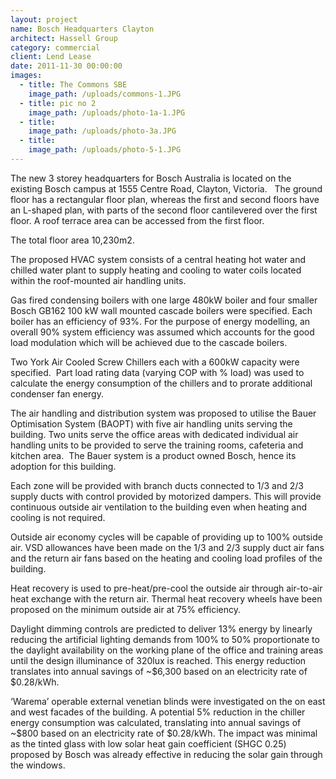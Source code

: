 ```yaml
---
layout: project
name: Bosch Headquarters Clayton
architect: Hassell Group
category: commercial
client: Lend Lease
date: 2011-11-30 00:00:00
images:
  - title: The Commons SBE
    image_path: /uploads/commons-1.JPG
  - title: pic no 2
    image_path: /uploads/photo-1a-1.JPG
  - title:
    image_path: /uploads/photo-3a.JPG
  - title:
    image_path: /uploads/photo-5-1.JPG
---
```



The new 3 storey headquarters for Bosch Australia is located on the existing Bosch campus at 1555 Centre Road, Clayton, Victoria.&nbsp; &nbsp;The ground floor has a rectangular floor plan, whereas the first and second floors have an L-shaped plan, with parts of the second floor cantilevered over the first floor. A roof terrace area can be accessed from the first floor.

The total floor area 10,230m2.

The proposed HVAC system consists of a central heating hot water and chilled water plant to supply heating and cooling to water coils located within the roof-mounted air handling units. &nbsp;

Gas fired condensing boilers with one large 480kW boiler and four smaller Bosch GB162 100 kW wall mounted cascade boilers were specified. Each boiler has an efficiency of 93%. For the purpose of energy modelling, an overall 90% system efficiency was assumed which accounts for the good load modulation which will be achieved due to the cascade boilers.

Two York Air Cooled Screw Chillers each with a 600kW capacity were specified. &nbsp;Part load rating data (varying COP with % load) was used to calculate the energy consumption of the chillers and to prorate additional condenser fan energy.

The air handling and distribution system was proposed to utilise the Bauer Optimisation System (BAOPT) with five air handling units serving the building. Two units serve the office areas with dedicated individual air handling units to be provided to serve the training rooms, cafeteria and kitchen area.&nbsp; The Bauer system is a product owned Bosch, hence its adoption for this building.

Each zone will be provided with branch ducts connected to 1/3 and 2/3 supply ducts with control provided by motorized dampers. This will provide continuous outside air ventilation to the building even when heating and cooling is not required. &nbsp;

Outside air economy cycles will be capable of providing up to 100% outside air. VSD allowances have been made on the 1/3 and 2/3 supply duct air fans and the return air fans based on the heating and cooling load profiles of the building.

Heat recovery is used to pre-heat/pre-cool the outside air through air-to-air heat exchange with the return air. Thermal heat recovery wheels have been proposed on the minimum outside air at 75% efficiency.

Daylight dimming controls are predicted to deliver 13% energy by linearly reducing the artificial lighting demands from 100% to 50% proportionate to the daylight availability on the working plane of the office and training areas until the design illuminance of 320lux is reached. This energy reduction translates into annual savings of ~$6,300 based on an electricity rate of $0.28/kWh.

‘Warema’ operable external venetian blinds were investigated on the on east and west facades of the building. A potential 5% reduction in the chiller energy consumption was calculated, translating into annual savings of ~$800 based on an electricity rate of $0.28/kWh. The impact was minimal as the tinted glass with low solar heat gain coefficient (SHGC 0.25) proposed by Bosch was already effective in reducing the solar gain through the windows.